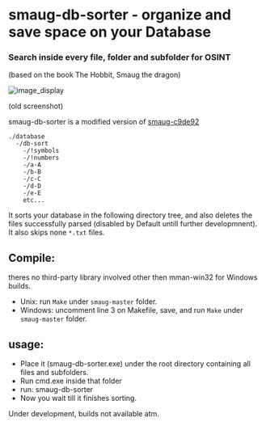 # smaug-db-sorter - organize and save space on your Database
### Search inside every file, folder and subfolder for OSINT
(based on the book The Hobbit, Smaug the dragon)

![image_display](https://i.imgur.com/DCvMnqH.png)

(old screenshot)

smaug-db-sorter is a modified version of [smaug-c9de92](https://github.com/waifro/smaug/commit/1c9de92c9c59e0c09a416e5dd84fa7bad6cb3546)


```
./database
  -/db-sort
    -/!symbols
    -/!numbers
    -/a-A
    -/b-B
    -/c-C
    -/d-D
    -/e-E
    etc...
```

It sorts your database in the following directory tree, and also deletes the files successfully parsed (disabled by Default untill further developmnent).
It also skips none `*.txt` files.

## Compile:
theres no third-party library involved other then mman-win32 for Windows builds.
- Unix: run `Make` under `smaug-master` folder.
- Windows: uncomment line 3 on Makefile, save, and run `Make` under `smaug-master` folder.

## usage:

- Place it (smaug-db-sorter.exe) under the root directory containing all files and subfolders.
- Run cmd.exe inside that folder
- run: smaug-db-sorter
- Now you wait till it finishes sorting.

Under development, builds not available atm.
